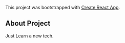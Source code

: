 This project was bootstrapped with [Create React App](https://github.com/facebook/create-react-app).

## About Project

Just Learn a new tech.